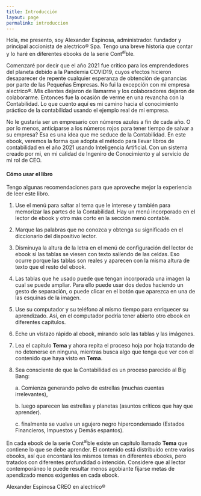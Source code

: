```yaml
---
title: Introducción
layout: page
permalink: introduccion
---
```

Hola, me presento, soy Alexander Espinosa, administrador. fundador y principal accionista de alectrico® Spa. Tengo una breve historia que contar y lo haré en diferentes ebooks de la serie Cont<sup>ai</sup>ble. 

Comenzaré por decir que el año 2021 fue crítico para los emprendedores del planeta debido a la Pandemia COVID19, cuyos efectos hicieron desaparecer de repente cualquier esperanza de obtención de ganancias por parte de las Pequeñas Empresas. No fui la excepción con mi empresa alectrico®. Mis clientes dejaron de llamarme y los colaboradores dejaron de colaborarme. Entonces fue la ocasión de verme en una revancha con la Contabilidad. Lo que cuento aquí es mi camino hacia el conocimiento práctico de la contabilidad usando el ejemplo real de mi empresa.


No le gustaría ser un empresario con números azules a fin de cada año. O por lo menos, anticiparse a los números rojos para tener tiempo de salvar a su empresa? Esa es una idea que me seduce de la Contabilidad. En este ebook, veremos la forma que adopta el método para llevar libros de contabilidad en el año 2021 usando Inteligencia Artificial. Con un sistema creado por mi, en mi calidad de Ingeniro de Conocimiento y al servicio de mi rol de CEO.  


#### Cómo usar el libro

Tengo algunas recomendaciones para que aproveche mejor la experiencia de leer este libro.

1. Use el menú para saltar al tema que le interese y también para memorizar las partes de la Contabilidad. Hay un menú incorporado en el lector de ebook y otro más corto en la sección menú contable. 
2. Marque las palabras que no conozca y obtenga su significado en el diccionario del dispositivo lector.
3. Disminuya la altura de la letra en el menú de configuración del lector de ebook si las tablas se viesen con texto salíendo de las celdas. Eso ocurre porque las tablas son reales y aparecen con la misma altura de texto que el resto del ebook.
4. Las tablas que he usado puede que tengan incorporada una imagen la cual se puede ampliar. Para ello puede usar dos dedos haciendo un gesto de separación, o puede clicar en el botón que aparezca en una de las esquinas de la imagen. 
5. Use su computador y su teléfono al mismo tiempo para enriquecer su aprendizado. Así, en el computador podría tener abierto otro ebook en diferentes capítulos. 
6. Eche un vistazo rápido al ebook, mirando solo las tablas y las imágenes.
7. Lea el capítulo **Tema** y ahora repita el proceso hoja por hoja tratando de no detenerse en ninguna, mientras busca algo que tenga que ver con el contenido que haya visto en **Tema**.
8. Sea consciente de que la Contabilidad es un proceso parecido al Big Bang:

    a. Comienza generando polvo de estrellas (muchas cuentas irrelevantes),

    b. luego aparecen las estrellas y planetas (asuntos críticos que hay que aprender).

    c. finalmente se vuelve un agujero negro hipercondensado (Estados Financieros, Impuestos y Demás espantos).

En cada ebook de la serie Cont<sup>ai</sup>ble existe un capítulo llamado **Tema** que contiene lo que se debe aprender. El contenido está distribuido entre varios ebooks, así que encontará los mismos temas en diferentes ebooks, pero tratados con diferentes profundidad o intención. Considere que al lector contemporáneo le puede resultar menos agobiante fijarse metas de apendizado menos exigentes en cada ebook. 


Alexander Espinosa
CREO en alectrico®
